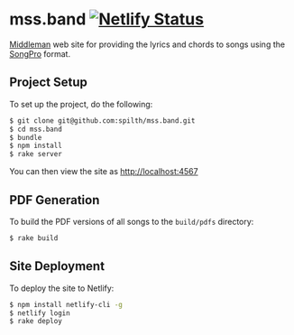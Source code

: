 # mss.band [![Netlify Status](https://api.netlify.com/api/v1/badges/a4726d31-9d1f-4724-93c2-0760841fe664/deploy-status)](https://app.netlify.com/sites/mss-band/deploys)

[Middleman](https://middlemanapp.com/) web site for providing the lyrics and chords to songs using the [SongPro](https://github.com/spilth/song_pro) format.

## Project Setup

To set up the project, do the following:

```bash
$ git clone git@github.com:spilth/mss.band.git
$ cd mss.band
$ bundle
$ npm install
$ rake server
```

You can then view the site as <http://localhost:4567>

## PDF Generation

To build the PDF versions of all songs to the `build/pdfs` directory:

```bash
$ rake build
```

## Site Deployment

 To deploy the site to Netlify:

```bash
$ npm install netlify-cli -g
$ netlify login
$ rake deploy 
```

